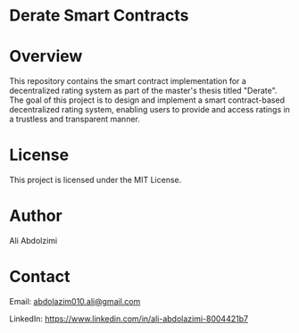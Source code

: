 # Derate Smart Contracts

# Overview
This repository contains the smart contract implementation for a decentralized rating system as part of the master's thesis titled "Derate".
The goal of this project is to design and implement a smart contract-based decentralized rating system, enabling users to provide and access ratings in a trustless and transparent manner.

# License
This project is licensed under the MIT License.


# Author
Ali Abdolzimi

# Contact
Email: abdolazim010.ali@gmail.com

LinkedIn: https://www.linkedin.com/in/ali-abdolazimi-8004421b7
